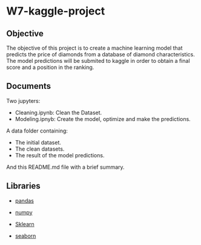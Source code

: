 # W7-kaggle-project

## Objective

The objective of this project is to create a machine learning model that predicts the price of diamonds from a database of diamond characteristics. The model predictions will be submited to kaggle in order to obtain a final score and a position in the ranking.


## Documents

Two jupyters:
 - Cleaning.ipynb: Clean the Dataset.
 - Modeling.ipnyb: Create the model, optimize and make the predictions.

A data folder containing: 
 - The initial dataset. 
 - The clean datasets. 
 - The result of the model predictions. 

And this README.md file with a brief summary.


## Libraries

 - [pandas](https://pandas.pydata.org/docs/)

 

 - [numpy](https://numpy.org/doc/stable/)

 

 - [Sklearn](https://scikit-learn.org/stable/)

 

 - [seaborn](https://seaborn.pydata.org/)

